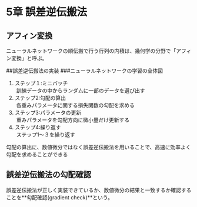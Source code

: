 # 5章 誤差逆伝搬法
## アフィン変換
ニューラルネットワークの順伝搬で行う行列の内積は、幾何学の分野で「アフィン変換」と呼ぶ。

##誤差逆伝搬法の実装
###ニューラルネットワークの学習の全体図
1. ステップ１:ミニバッチ  
  訓練データの中からランダムに一部のデータを選び出す
1. ステップ2:勾配の算出  
  各重みパラメータに関する損失関数の勾配を求める
1. ステップ3:パラメータの更新  
  重みパラメータを勾配方向に微小量だけ更新する
1. ステップ4:繰り返す  
  ステップ1〜３を繰り返す

勾配の算出に、数値微分ではなく誤差逆伝搬法を用いることで、高速に効率よく勾配を求めることができる

## 誤差逆伝搬法の勾配確認

誤差逆伝搬法が正しく実装できているか、数値微分の結果と一致するか確認することを**勾配確認(gradient check)**という。  
